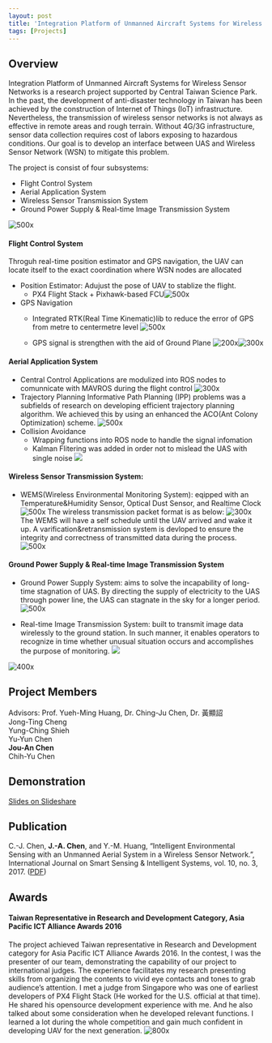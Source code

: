 ```yaml
---
layout: post
title: 'Integration Platform of Unmanned Aircraft Systems for Wireless Sensor Networks'
tags: [Projects]
---
```


## Overview

Integration Platform of Unmanned Aircraft Systems for Wireless Sensor Networks is a research project supported by Central Taiwan Science Park. In the past, the development of anti-disaster technology in Taiwan has been achieved by the construction of Internet of Things (IoT) infrastructure. Nevertheless, the transmission of wireless sensor networks is not always as effective in remote areas and rough terrain. Without 4G/3G infrastructure, sensor data collection requires cost of labors exposing to hazardous conditions. Our goal is to develop an interface between UAS and Wireless Sensor Network (WSN) to mitigate this problem.



The project is consist of four subsystems:
* Flight Control System
* Aerial Application System
* Wireless Sensor Transmission System
* Ground Power Supply & Real-time Image Transmission System

![500x](https://i.imgur.com/42kt469.png)


#### Flight Control System

Throguh real-time position estimator and GPS navigation, the UAV can locate itself to the exact coordination where WSN nodes are allocated
* Position Estimator: Adujust the pose of UAV to stablize the flight.
	* PX4 Flight Stack + Pixhawk-based FCU![500x](https://i.imgur.com/pdpn7FM.png)
* GPS Navigation
	* Integrated RTK(Real Time Kinematic)lib to reduce the error of GPS from metre to centermetre level
	![500x](https://i.imgur.com/pWPzV9k.png)

	* GPS signal is strengthen with the aid of Ground Plane 
	![200x](https://i.imgur.com/9oGdJom.png)![300x](https://i.imgur.com/JDw0n94.png)



#### Aerial Application System
* Central Control
Applications are modulized into ROS nodes to comunnicate with MAVROS during the flight control
![300x](https://i.imgur.com/ZLuS92w.png)
* Trajectory Planning
Informative Path Planning (IPP) problems was a subfields of research on developing efficient trajectory planning algorithm. We achieved this by using an enhanced the ACO(Ant Colony Optimization) scheme.
![500x](https://i.imgur.com/8IxoG0F.png)
* Collision Avoidance
	* Wrapping functions into ROS node to handle the signal infomation
	* Kalman Flitering was added in order not to mislead the UAS with single noise 
	![](https://i.imgur.com/M4Wdrfs.png)

#### Wireless Sensor Transmission System: 
* WEMS(Wireless Environmental Monitoring System): eqipped with an Temperature&Humidity Sensor, Optical Dust Sensor, and Realtime Clock
![500x](https://i.imgur.com/Li6lcSt.png)
The wireless transmission packet format is as below:
![300x](https://i.imgur.com/mrLnd52.png)
The WEMS will have a self schedule until the UAV arrived and wake it up. A varification&retransmission system is devloped to ensure the integrity and correctness of transmitted data during the process. 
![500x](https://i.imgur.com/ejh27PI.png)

#### Ground Power Supply & Real-time Image Transmission System
* Ground Power Supply System: aims to solve the incapability of long-time stagnation of UAS. By directing the supply of electricity to the UAS through power line, the UAS can stagnate in the sky for a longer period. 
![500x](https://i.imgur.com/RCdwK2q.png)

* Real-time Image Transmission System: built to transmit image data wirelessly to the ground station. In such manner, it enables operators to recognize in time whether unusual situation occurs and accomplishes the purpose of monitoring.
![](https://i.imgur.com/qajuuzR.png)

![400x](https://i.imgur.com/VLsaNk3.png)

## Project Members
Advisors: Prof. Yueh-Ming Huang, Dr. Ching-Ju Chen, Dr. 黃顯詔<br/>
Jong-Ting Cheng<br/>
Yung-Ching Shieh<br/>
Yu-Yun Chen<br/>
**Jou-An Chen**<br/>
Chih-Yu Chen<br/>


## Demonstration

[Slides on Slideshare](https://www.slideshare.net/CarolChen11/integration-platform-of-unmanned-aircraft-systems-for-wireless-sensor-networks)

## Publication
C.-J. Chen, **J.-A. Chen**, and Y.-M. Huang, “Intelligent Environmental Sensing with an Unmanned Aerial System in a Wireless Sensor Network.”, International Journal on Smart Sensing & Intelligent Systems, vol. 10, no. 3, 2017. ([PDF](http://s2is.org/Issues/v10/n3/papers/paper10.pdf))

## Awards
#### Taiwan Representative in Research and Development Category, Asia Pacific ICT Alliance Awards 2016
The project achieved Taiwan representative in Research and Development category for Asia Pacific ICT Alliance Awards 2016. In the contest, I was the presenter of our team, demonstrating the capability of our project to international judges. The experience facilitates my research presenting skills from organizing the contents to vivid eye contacts and tones to grab audience’s attention. 
I met a judge from Singapore who was one of earliest developers of PX4 Flight Stack (He worked for the U.S. official at that time). He shared his opensource development experience with me. And he also talked about some consideration when he developed relevant functions. I learned a lot during the whole competition and gain much confident in developing UAV for the next generation.
![800x](https://i.imgur.com/IkvoPea.jpg)
